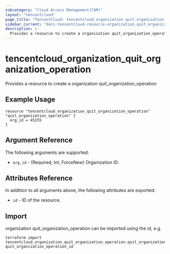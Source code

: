 ```yaml
---
subcategory: "Cloud Access Management(CAM)"
layout: "tencentcloud"
page_title: "TencentCloud: tencentcloud_organization_quit_organization_operation"
sidebar_current: "docs-tencentcloud-resource-organization_quit_organization_operation"
description: |-
  Provides a resource to create a organization quit_organization_operation
---
```


# tencentcloud_organization_quit_organization_operation

Provides a resource to create a organization quit_organization_operation

## Example Usage

```hcl
resource "tencentcloud_organization_quit_organization_operation" "quit_organization_operation" {
  org_id = 45155
}
```

## Argument Reference

The following arguments are supported:

* `org_id` - (Required, Int, ForceNew) Organization ID.

## Attributes Reference

In addition to all arguments above, the following attributes are exported:

* `id` - ID of the resource.



## Import

organization quit_organization_operation can be imported using the id, e.g.

```
terraform import tencentcloud_organization_quit_organization_operation.quit_organization_operation quit_organization_operation_id
```

